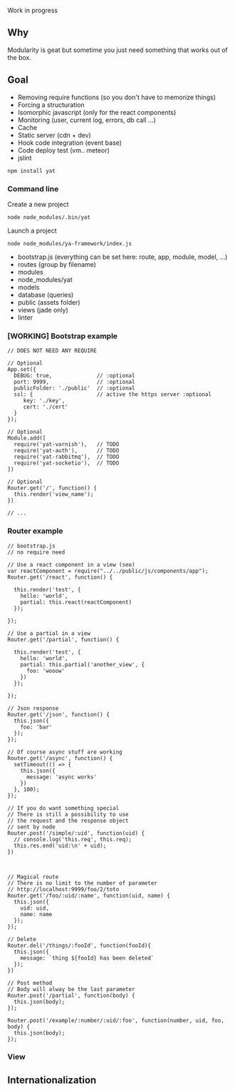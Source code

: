 Work in progress

## Why
Modularity is geat but sometime you just need something that works out of the box.

## Goal

+ Removing require functions (so you don't have to memorize things)
+ Forcing a structuration
+ Isomorphic javascript (only for the react components)
+ Monitoring (user, current log, errors, db call ...)
+ Cache
+ Static server (cdn + dev)
+ Hook code integration (event base)
+ Code deploy test (vm.. meteor)
+ jslint
```
npm install yat
```

### Command line

Create a new project

```
node node_modules/.bin/yat 
```

Launch a project

```
node node_modules/ya-framework/index.js

```

+ bootstrap.js  (everything can be set here: route, app, module, model, ...)
+ routes        (group by filename)
+ modules       
+ node_modules/yat
+ models        
+ database      (queries)
+ public        (assets folder)
+ views         (jade only)
+ linter

### [WORKING] Bootstrap example
```
// DOES NOT NEED ANY REQUIRE

// Optional
App.set({
  DEBUG: true,              // :optional
  port: 9999,               // :optional
  publicFolder: './public'  // :optional
  ssl: {                    // active the https server :optional
     key: './key',  
     cert: './cert'  
  }
});

// Optional
Module.add([
  require('yat-varnish'),   // TODO
  require('yat-auth'),      // TODO
  require('yat-rabbitmq'),  // TODO
  require('yat-socketio'),  // TODO
])

// Optional
Router.get('/', function() {
  this.render('view_name');
})

// ...

```

### Router example

```
// bootstrap.js
// no require need

// Use a react component in a view (seo)
var reactComponent = require("../../public/js/components/app");
Router.get('/react', function() {

  this.render('test', {
    hello: 'world',
    partial: this.react(reactComponent)
  });

});

// Use a partial in a view
Router.get('/partial', function() {

  this.render('test', {
    hello: 'world',
    partial: this.partial('another_view', {
      foo: 'wooow'
    })
  });

});

// Json response
Router.get('/json', function() {
  this.json({
    foo: 'bar'
  });
});

// Of course async stuff are working
Router.get('/async', function() {
  setTimeout(() => {
    this.json({
      message: 'async works'
    })
  }, 100);
});

// If you do want something special
// There is still a possibility to use
// the request and the response object
// sent by node
Router.post('/simple/:uid', function(uid) {
  // console.log('this.req', this.req);
  this.res.end('uid:\n' + uid);
})



// Magical route
// There is no limit to the number of parameter
// http://localhost:9999/foo/2/toto
Router.get('/foo/:uid/:name', function(uid, name) {
  this.json({
    uid: uid,
    name: name
  });
});

// Delete
Router.del('/things/:fooId', function(fooId){
  this.json({
    message: `thing ${fooId} has been deleted`
  });
})

// Post method
// Body will alway be the last parameter
Router.post('/partial', function(body) {
  this.json(body);
});

Router.post('/example/:number/:uid/:foo', function(number, uid, foo, body) {
  this.json(body);
});

```

### View


## Internationalization
